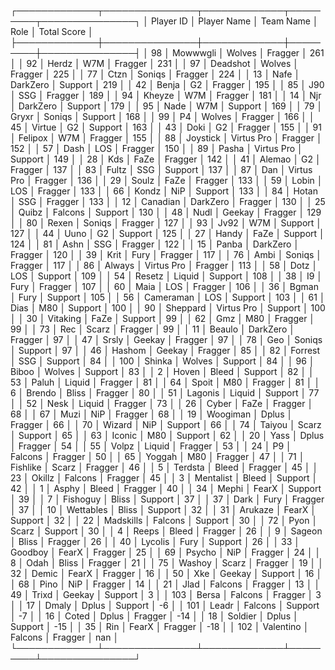 ┌─────────────┬───────────────┬─────────────┬─────────┬───────────────┐
│   Player ID │ Player Name   │ Team Name   │ Role    │   Total Score │
├─────────────┼───────────────┼─────────────┼─────────┼───────────────┤
│          98 │ Mowwwgli      │ Wolves      │ Fragger │           261 │
│          92 │ Herdz         │ W7M         │ Fragger │           231 │
│          97 │ Deadshot      │ Wolves      │ Fragger │           225 │
│          77 │ Ctzn          │ Soniqs      │ Fragger │           224 │
│          13 │ Nafe          │ DarkZero    │ Support │           219 │
│          42 │ Benja         │ G2          │ Fragger │           195 │
│          85 │ J90           │ SSG         │ Fragger │           189 │
│          94 │ Kheyze        │ W7M         │ Fragger │           181 │
│          14 │ Njr           │ DarkZero    │ Support │           179 │
│          95 │ Nade          │ W7M         │ Support │           169 │
│          79 │ Gryxr         │ Soniqs      │ Support │           168 │
│          99 │ P4            │ Wolves      │ Fragger │           166 │
│          45 │ Virtue        │ G2          │ Support │           163 │
│          43 │ Doki          │ G2          │ Fragger │           155 │
│          91 │ Felipox       │ W7M         │ Fragger │           155 │
│          88 │ Joystick      │ Virtus Pro  │ Fragger │           152 │
│          57 │ Dash          │ LOS         │ Fragger │           150 │
│          89 │ Pasha         │ Virtus Pro  │ Support │           149 │
│          28 │ Kds           │ FaZe        │ Fragger │           142 │
│          41 │ Alemao        │ G2          │ Fragger │           137 │
│          83 │ Fultz         │ SSG         │ Support │           137 │
│          87 │ Dan           │ Virtus Pro  │ Fragger │           136 │
│          29 │ Soulz         │ FaZe        │ Fragger │           133 │
│          59 │ Lobin         │ LOS         │ Fragger │           133 │
│          66 │ Kondz         │ NiP         │ Support │           133 │
│          84 │ Hotan         │ SSG         │ Fragger │           133 │
│          12 │ Canadian      │ DarkZero    │ Fragger │           130 │
│          25 │ Quibz         │ Falcons     │ Support │           130 │
│          48 │ Nudl          │ Geekay      │ Fragger │           129 │
│          80 │ Rexen         │ Soniqs      │ Fragger │           127 │
│          93 │ Jv92          │ W7M         │ Support │           127 │
│          44 │ Uuno          │ G2          │ Support │           125 │
│          27 │ Handy         │ FaZe        │ Support │           124 │
│          81 │ Ashn          │ SSG         │ Fragger │           122 │
│          15 │ Panba         │ DarkZero    │ Fragger │           120 │
│          39 │ Krit          │ Fury        │ Fragger │           117 │
│          76 │ Ambi          │ Soniqs      │ Fragger │           117 │
│          86 │ Always        │ Virtus Pro  │ Fragger │           113 │
│          58 │ Dotz          │ LOS         │ Support │           109 │
│          54 │ Resetz        │ Liquid      │ Support │           108 │
│          38 │ I9            │ Fury        │ Fragger │           107 │
│          60 │ Maia          │ LOS         │ Fragger │           106 │
│          36 │ Bgman         │ Fury        │ Support │           105 │
│          56 │ Cameraman     │ LOS         │ Support │           103 │
│          61 │ Dias          │ M80         │ Support │           100 │
│          90 │ Sheppard      │ Virtus Pro  │ Support │           100 │
│          30 │ Vitaking      │ FaZe        │ Support │            99 │
│          62 │ Gmz           │ M80         │ Fragger │            99 │
│          73 │ Rec           │ Scarz       │ Fragger │            99 │
│          11 │ Beaulo        │ DarkZero    │ Fragger │            97 │
│          47 │ Srsly         │ Geekay      │ Fragger │            97 │
│          78 │ Geo           │ Soniqs      │ Support │            97 │
│          46 │ Hashom        │ Geekay      │ Fragger │            85 │
│          82 │ Forrest       │ SSG         │ Support │            84 │
│         100 │ Shinka        │ Wolves      │ Support │            84 │
│          96 │ Biboo         │ Wolves      │ Support │            83 │
│           2 │ Hoven         │ Bleed       │ Support │            82 │
│          53 │ Paluh         │ Liquid      │ Fragger │            81 │
│          64 │ Spoit         │ M80         │ Fragger │            81 │
│           6 │ Brendo        │ Bliss       │ Fragger │            80 │
│          51 │ Lagonis       │ Liquid      │ Support │            77 │
│          52 │ Nesk          │ Liquid      │ Fragger │            73 │
│          26 │ Cyber         │ FaZe        │ Fragger │            68 │
│          67 │ Muzi          │ NiP         │ Fragger │            68 │
│          19 │ Woogiman      │ Dplus       │ Fragger │            66 │
│          70 │ Wizard        │ NiP         │ Support │            66 │
│          74 │ Taiyou        │ Scarz       │ Support │            65 │
│          63 │ Iconic        │ M80         │ Support │            62 │
│          20 │ Yass          │ Dplus       │ Fragger │            54 │
│          55 │ Volpz         │ Liquid      │ Fragger │            53 │
│          24 │ P9            │ Falcons     │ Fragger │            50 │
│          65 │ Yoggah        │ M80         │ Fragger │            47 │
│          71 │ Fishlike      │ Scarz       │ Fragger │            46 │
│           5 │ Terdsta       │ Bleed       │ Fragger │            45 │
│          23 │ Okillz        │ Falcons     │ Fragger │            45 │
│           3 │ Mentalist     │ Bleed       │ Support │            42 │
│           1 │ Asphy         │ Bleed       │ Fragger │            40 │
│          34 │ Mephi         │ FearX       │ Support │            39 │
│           7 │ Fishoguy      │ Bliss       │ Support │            37 │
│          37 │ Dark          │ Fury        │ Fragger │            37 │
│          10 │ Wettables     │ Bliss       │ Support │            32 │
│          31 │ Arukaze       │ FearX       │ Support │            32 │
│          22 │ Madskills     │ Falcons     │ Support │            30 │
│          72 │ Pyon          │ Scarz       │ Support │            30 │
│           4 │ Reeps         │ Bleed       │ Fragger │            26 │
│           9 │ Sageon        │ Bliss       │ Fragger │            26 │
│          40 │ Lycolis       │ Fury        │ Support │            26 │
│          33 │ Goodboy       │ FearX       │ Fragger │            25 │
│          69 │ Psycho        │ NiP         │ Fragger │            24 │
│           8 │ Odah          │ Bliss       │ Fragger │            21 │
│          75 │ Washoy        │ Scarz       │ Fragger │            19 │
│          32 │ Demic         │ FearX       │ Fragger │            16 │
│          50 │ Xke           │ Geekay      │ Support │            16 │
│          68 │ Pino          │ NiP         │ Fragger │            14 │
│          21 │ Jlad          │ Falcons     │ Fragger │            13 │
│          49 │ Trixd         │ Geekay      │ Support │             3 │
│         103 │ Bersa         │ Falcons     │ Fragger │             3 │
│          17 │ Dmaly         │ Dplus       │ Support │            -6 │
│         101 │ Leadr         │ Falcons     │ Support │            -7 │
│          16 │ Coted         │ Dplus       │ Fragger │           -14 │
│          18 │ Soldier       │ Dplus       │ Support │           -15 │
│          35 │ Rin           │ FearX       │ Fragger │           -18 │
│         102 │ Valentino     │ Falcons     │ Fragger │           nan │
└─────────────┴───────────────┴─────────────┴─────────┴───────────────┘